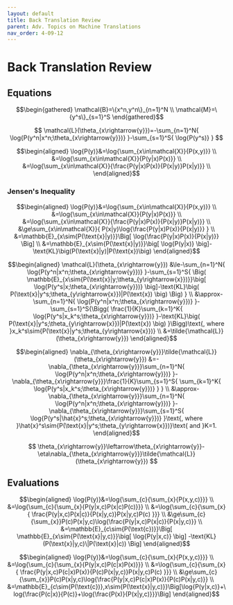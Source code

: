 ```yaml
---
layout: default
title: Back Translation Review
parent: Adv. Topics on Machine Translations
nav_order: 4-09-12
---
```


# Back Translation Review

## Equations

$$\begin{gathered}
\mathcal{B}=\{x^n,y^n\}_{n=1}^N \\
\mathcal{M}=\{y^s\}_{s=1}^S
\end{gathered}$$

$$
\mathcal{L}(\theta_{x\rightarrow{y}})=-\sum_{n=1}^N{
    \log{P(y^n|x^n;\theta_{x\rightarrow{y}})}
}-\sum_{s=1}^S{
    \log{P(y^s)}
}
$$

$$\begin{aligned}
\log{P(y)}&=\log{\sum_{x\in\mathcal{X}}{P(x,y)}} \\
&=\log{\sum_{x\in\mathcal{X}}{P(y|x)P(x)}} \\
&=\log{\sum_{x\in\mathcal{X}}{\frac{P(y|x)P(x)}{P(x|y)}P(x|y)}} \\
\end{aligned}$$

### Jensen's Inequality

$$\begin{aligned}
\log{P(y)}&=\log{\sum_{x\in\mathcal{X}}{P(x,y)}} \\
&=\log{\sum_{x\in\mathcal{X}}{P(y|x)P(x)}} \\
&=\log{\sum_{x\in\mathcal{X}}{\frac{P(y|x)P(x)}{P(x|y)}P(x|y)}} \\
&\ge\sum_{x\in\mathcal{X}}{
    P(x|y)\log{\frac{P(y|x)P(x)}{P(x|y)}}
} \\
&=\mathbb{E}_{x\sim{P(\text{x}|y)}}\Big[
    \log{\frac{P(y|x)P(x)}{P(x|y)}}
\Big] \\
&=\mathbb{E}_{x\sim{P(\text{x}|y)}}\big[
    \log{P(y|x)}
\big]-\text{KL}\big(P(\text{x}|y)|P(\text{x})\big)
\end{aligned}$$

$$\begin{aligned}
\mathcal{L}(\theta_{x\rightarrow{y}})
&\le-\sum_{n=1}^N{
    \log{P(y^n|x^n;\theta_{x\rightarrow{y}})}
}-\sum_{s=1}^S{
    \Big(
        \mathbb{E}_{x\sim{P(\text{x}|y;\theta_{y\rightarrow{x}})}}\big[
            \log{P(y^s|x;\theta_{x\rightarrow{y}})}
        \big]-\text{KL}\big(
            P(\text{x}|y^s;\theta_{y\rightarrow{x}})|P(\text{x})
        \big)
    \Big)
} \\
&\approx-\sum_{n=1}^N{
    \log{P(y^n|x^n;\theta_{x\rightarrow{y}})}
}-\sum_{s=1}^S{\Bigg(
    \frac{1}{K}\sum_{k=1}^K{
        \log{P(y^s|x_k^s;\theta_{x\rightarrow{y}})}
    }-\text{KL}\big(
        P(\text{x}|y^s;\theta_{y\rightarrow{x}})|P(\text{x})
    \big)
}\Bigg)\text{, where }x_k^s\sim{P(\text{x}|y^s;\theta_{y\rightarrow{x}})} \\
&=\tilde{\mathcal{L}}(\theta_{x\rightarrow{y}})
\end{aligned}$$

$$\begin{aligned}
\nabla_{\theta_{x\rightarrow{y}}}\tilde{\mathcal{L}}(\theta_{x\rightarrow{y}})
&=-\nabla_{\theta_{x\rightarrow{y}}}\sum_{n=1}^N{
    \log{P(y^n|x^n;\theta_{x\rightarrow{y}})}
}-\nabla_{\theta_{x\rightarrow{y}}}\frac{1}{K}\sum_{s=1}^S{
    \sum_{k=1}^K{
        \log{P(y^s|x_k^s;\theta_{x\rightarrow{y}})}
    }
} \\
&\approx-\nabla_{\theta_{x\rightarrow{y}}}\sum_{n=1}^N{
    \log{P(y^n|x^n;\theta_{x\rightarrow{y}})}
}-\nabla_{\theta_{x\rightarrow{y}}}\sum_{s=1}^S{
    \log{P(y^s|\hat{x}^s;\theta_{x\rightarrow{y}})}
}\text{, where }\hat{x}^s\sim{P(\text{x}|y^s;\theta_{y\rightarrow{x}})}\text{ and }K=1.
\end{aligned}$$

$$
\theta_{x\rightarrow{y}}\leftarrow\theta_{x\rightarrow{y}}-\eta\nabla_{\theta_{x\rightarrow{y}}}\tilde{\mathcal{L}}(\theta_{x\rightarrow{y}})
$$

## Evaluations

$$\begin{aligned}
\log{P(y)}&=\log{\sum_{c}{\sum_{x}{P(x,y,c)}}} \\
&=\log{\sum_{c}{\sum_{x}{P(y|x,c)P(x|c)P(c)}}} \\
&=\log{\sum_{c}{\sum_{x}{
    \frac{P(y|x,c)P(x|c)}{P(x|y,c)}P(x|y,c)P(c)
}}} \\
&\ge\sum_{c}{\sum_{x}}P(c)P(x|y,c)\log{\frac{P(y|x,c)P(x|c)}{P(x|y,c)}} \\
&=\mathbb{E}_{c\sim{P(\text{c})}}\Big[
    \mathbb{E}_{x\sim{P(\text{x}|y,c)}}\big[
        \log{P(y|x,c)}
    \big]
    -\text{KL}(P(\text{x}|y,c)\|P(\text{x}|c))
\Big]
\end{aligned}$$

$$\begin{aligned}
\log{P(y)}&=\log{\sum_{c}{\sum_{x}{P(x,y,c)}}} \\
&=\log{\sum_{c}{\sum_{x}{P(y|x,c)P(c|x)P(x)}}} \\
&=\log{\sum_{c}{\sum_{x}{
    \frac{P(y|x,c)P(c|x)P(x)}{P(c)P(x|y,c)}P(x|y,c)P(c)
}}} \\
&\ge\sum_{c}{\sum_{x}}P(c)P(x|y,c)\log{\frac{P(y|x,c)P(c|x)P(x)}{P(c)P(x|y,c)}} \\
&=\mathbb{E}_{c\sim{P(\text{c})},x\sim{P(\text{x}|y,c)}}\Big[\log{P(y|x,c)}+\log{\frac{P(c|x)}{P(c)}+\log{\frac{P(x)}{P(x|y,c)}}}\Big]
\end{aligned}$$